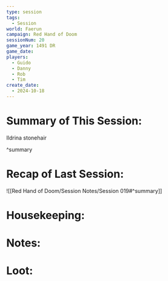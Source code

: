 ```yaml
---
type: session
tags:
  - Session
world: Faerun
campaign: Red Hand of Doom
sessionNum: 20
game_year: 1491 DR
game_date: 
players:
  - Guido
  - Danny
  - Rob
  - Tim
create_date:
  - 2024-10-18
---
```


# Summary of This Session:
Ildrina stonehair

^summary

# Recap of Last Session:
![[Red Hand of Doom/Session Notes/Session 019#^summary]]

# Housekeeping:

# Notes:

# Loot:
